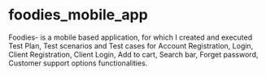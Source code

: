 # foodies_mobile_app
Foodies- is a mobile based application, for which I created and executed Test Plan, Test scenarios and Test cases for Account Registration, Login, Client Registration, Client Login, Add to cart, Search bar, Forget password, Customer support options functionalities.
